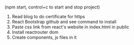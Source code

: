 (npm start, control+c to start and stop project)
1. Read blog to do certificate for https
2. React Bootstrap github and see command to install
3. Paste css link from react's website in index.html in public
4. Install reactrouter dom
5. Create components, js files in it